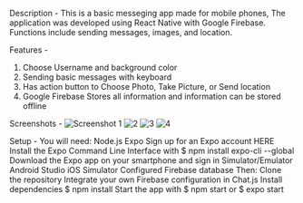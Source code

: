 
Description - 
This is a basic messeging app made for mobile phones, The application was developed using React Native with Google Firebase. Functions include sending messages, images, and location.


Features - 
1. Choose Username and background color
2. Sending basic messages with keyboard
3. Has action button to Choose Photo, Take Picture, or Send location
4. Google Firebase Stores all information and information can be stored offline


Screenshots - 
![Screenshot 1](https://user-images.githubusercontent.com/70227483/113066667-294dce00-9178-11eb-8b34-5c284303f817.png)
![2](https://user-images.githubusercontent.com/70227483/113066649-20f59300-9178-11eb-89a9-0b26a95085b2.png)
![3](https://user-images.githubusercontent.com/70227483/113066653-23f08380-9178-11eb-99f3-755165f35148.png)
![4](https://user-images.githubusercontent.com/70227483/113066657-2652dd80-9178-11eb-93f8-dd69cb4c729a.png)


Setup - 
You will need:
Node.js
Expo
Sign up for an Expo account HERE
Install the Expo Command Line Interface with $ npm install expo-cli --global
Download the Expo app on your smartphone and sign in
Simulator/Emulator
Android Studio
iOS Simulator
Configured Firebase database
Then:
Clone the repository
Integrate your own Firebase configuration in Chat.js
Install dependencies
$ npm install
Start the app with $ npm start or $ expo start
